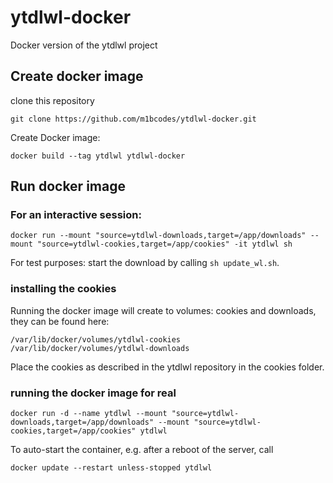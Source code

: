 # ytdlwl-docker
Docker version of the ytdlwl project

## Create docker image
clone this repository
```
git clone https://github.com/m1bcodes/ytdlwl-docker.git
```
Create Docker image:
```
docker build --tag ytdlwl ytdlwl-docker
```

## Run docker image

### For an interactive session:
```
docker run --mount "source=ytdlwl-downloads,target=/app/downloads" --mount "source=ytdlwl-cookies,target=/app/cookies" -it ytdlwl sh
```
For test purposes: start the download by calling ```sh update_wl.sh```.

### installing the cookies
Running the docker image will create to volumes: cookies and downloads, they can be found here:
```
/var/lib/docker/volumes/ytdlwl-cookies
/var/lib/docker/volumes/ytdlwl-downloads
```
Place the cookies as described in the ytdlwl repository in the cookies folder.

### running the docker image for real
```
docker run -d --name ytdlwl --mount "source=ytdlwl-downloads,target=/app/downloads" --mount "source=ytdlwl-cookies,target=/app/cookies" ytdlwl
```
To auto-start the container, e.g. after a reboot of the server, call
```
docker update --restart unless-stopped ytdlwl
```

